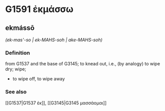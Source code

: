 # G1591 ἐκμάσσω

## ekmássō

_(ek-mas'-so | ek-MAHS-soh | ake-MAHS-soh)_

### Definition

from G1537 and the base of G3145; to knead out, i.e., (by analogy) to wipe dry; wipe; 

- to wipe off, to wipe away

### See also

[[G1537|G1537 ἐκ]], [[G3145|G3145 μασσάομαι]]
